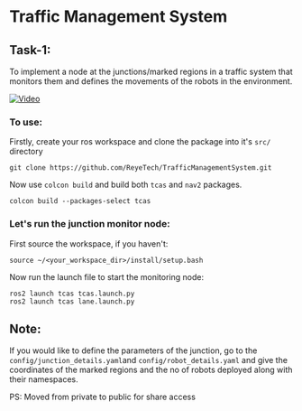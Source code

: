 # Traffic Management System

## Task-1:

To implement a node at the junctions/marked regions in a traffic system that monitors them and defines the movements of the robots in the environment.

[![Video](https://drive.google.com/file/d/1bNlPTUruVNoyypPp91DsQRQzbbuhFBAs/preview)](https://drive.google.com/file/d/1bNlPTUruVNoyypPp91DsQRQzbbuhFBAs/view)

### To use:

Firstly, create your ros workspace and clone the package into it's `src/` directory

```
git clone https://github.com/ReyeTech/TrafficManagementSystem.git
```

Now use `colcon build` and build both `tcas` and `nav2` packages.

```
colcon build --packages-select tcas
```

### Let's run the junction monitor node:

First source the workspace, if you haven't:

```
source ~/<your_workspace_dir>/install/setup.bash
```

Now run the launch file to start the monitoring node:

```
ros2 launch tcas tcas.launch.py
ros2 launch tcas lane.launch.py
```

## Note:

If you would like to define the parameters of the junction, go to the `config/junction_details.yaml`and `config/robot_details.yaml` and give the coordinates of the marked regions and the no of robots deployed along with their namespaces.

PS: Moved from private to public for share access
